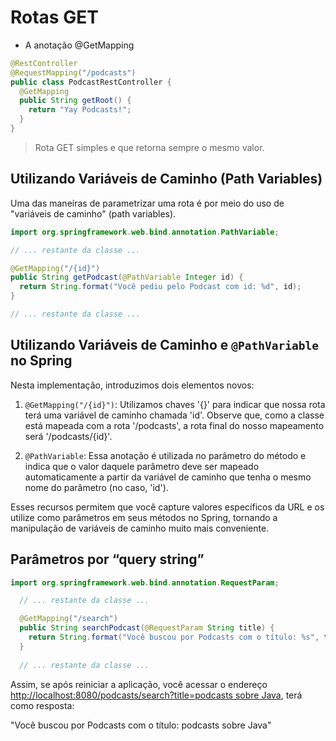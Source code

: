 # Rotas GET
* A anotação @GetMapping

```java
@RestController
@RequestMapping("/podcasts")
public class PodcastRestController {
  @GetMapping
  public String getRoot() {
    return "Yay Podcasts!";
  }
}
```
> Rota GET simples e que retorna sempre o mesmo valor.

## Utilizando Variáveis de Caminho (Path Variables)

Uma das maneiras de parametrizar uma rota é por meio do uso de
"variáveis de caminho" (path variables).

```java
import org.springframework.web.bind.annotation.PathVariable;

// ... restante da classe ...

@GetMapping("/{id}")
public String getPodcast(@PathVariable Integer id) {
  return String.format("Você pediu pelo Podcast com id: %d", id);
}

// ... restante da classe ...
```

## Utilizando Variáveis de Caminho e `@PathVariable` no Spring

Nesta implementação, introduzimos dois elementos novos:

1. `@GetMapping("/{id}")`: Utilizamos chaves '{}' para indicar que nossa rota terá uma variável de caminho chamada 'id'. Observe que, como a classe está mapeada com a rota '/podcasts', a rota final do nosso mapeamento será '/podcasts/{id}'.

2. `@PathVariable`: Essa anotação é utilizada no parâmetro do método e indica que o valor daquele parâmetro deve ser mapeado automaticamente a partir da variável de caminho que tenha o mesmo nome do parâmetro (no caso, 'id').

Esses recursos permitem que você capture valores específicos da URL e os utilize como parâmetros em seus métodos no Spring, tornando a manipulação de variáveis de caminho muito mais conveniente.


## Parâmetros por “query string”

```java
import org.springframework.web.bind.annotation.RequestParam;

  // ... restante da classe ...

  @GetMapping("/search")
  public String searchPodcast(@RequestParam String title) {
    return String.format("Você buscou por Podcasts com o título: %s", title);
  }
  
  // ... restante da classe ...
```

Assim, se após reiniciar a aplicação, você acessar o endereço [http://localhost:8080/podcasts/search?title=podcasts sobre Java](http://localhost:8080/podcasts/search?title=podcasts%20sobre%20Java), terá como resposta:

"Você buscou por Podcasts com o título: podcasts sobre Java"
